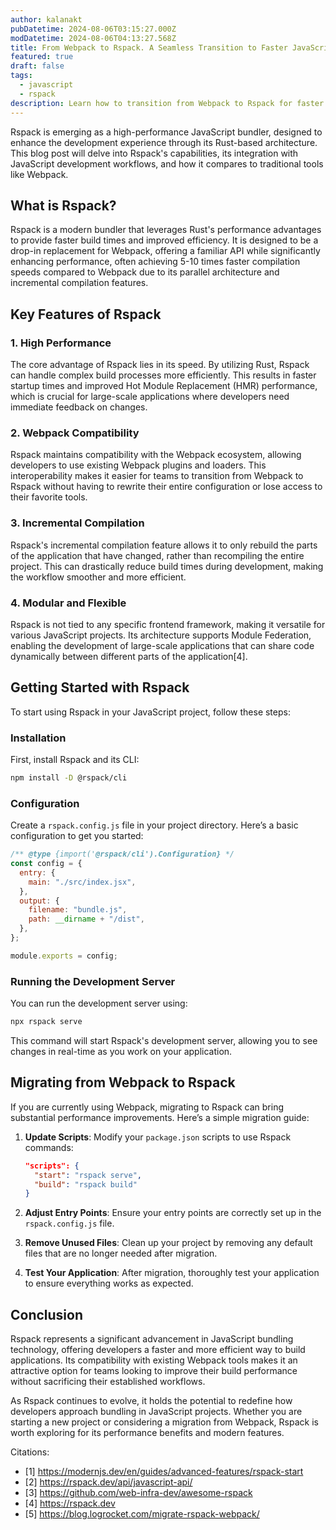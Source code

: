 ```yaml
---
author: kalanakt
pubDatetime: 2024-08-06T03:15:27.000Z
modDatetime: 2024-08-06T04:13:27.568Z
title: From Webpack to Rspack. A Seamless Transition to Faster JavaScript Bundling
featured: true
draft: false
tags:
  - javascript
  - rspack
description: Learn how to transition from Webpack to Rspack for faster JavaScript bundling.
---
```


Rspack is emerging as a high-performance JavaScript bundler, designed to enhance the development experience through its Rust-based architecture. This blog post will delve into Rspack's capabilities, its integration with JavaScript development workflows, and how it compares to traditional tools like Webpack.

## What is Rspack?

Rspack is a modern bundler that leverages Rust's performance advantages to provide faster build times and improved efficiency. It is designed to be a drop-in replacement for Webpack, offering a familiar API while significantly enhancing performance, often achieving 5-10 times faster compilation speeds compared to Webpack due to its parallel architecture and incremental compilation features.

## Key Features of Rspack

### 1. High Performance

The core advantage of Rspack lies in its speed. By utilizing Rust, Rspack can handle complex build processes more efficiently. This results in faster startup times and improved Hot Module Replacement (HMR) performance, which is crucial for large-scale applications where developers need immediate feedback on changes.

### 2. Webpack Compatibility

Rspack maintains compatibility with the Webpack ecosystem, allowing developers to use existing Webpack plugins and loaders. This interoperability makes it easier for teams to transition from Webpack to Rspack without having to rewrite their entire configuration or lose access to their favorite tools.

### 3. Incremental Compilation

Rspack's incremental compilation feature allows it to only rebuild the parts of the application that have changed, rather than recompiling the entire project. This can drastically reduce build times during development, making the workflow smoother and more efficient.

### 4. Modular and Flexible

Rspack is not tied to any specific frontend framework, making it versatile for various JavaScript projects. Its architecture supports Module Federation, enabling the development of large-scale applications that can share code dynamically between different parts of the application[4].

## Getting Started with Rspack

To start using Rspack in your JavaScript project, follow these steps:

### Installation

First, install Rspack and its CLI:

```bash
npm install -D @rspack/cli
```

### Configuration

Create a `rspack.config.js` file in your project directory. Here’s a basic configuration to get you started:

```javascript
/** @type {import('@rspack/cli').Configuration} */
const config = {
  entry: {
    main: "./src/index.jsx",
  },
  output: {
    filename: "bundle.js",
    path: __dirname + "/dist",
  },
};

module.exports = config;
```

### Running the Development Server

You can run the development server using:

```bash
npx rspack serve
```

This command will start Rspack's development server, allowing you to see changes in real-time as you work on your application.

## Migrating from Webpack to Rspack

If you are currently using Webpack, migrating to Rspack can bring substantial performance improvements. Here’s a simple migration guide:

1. **Update Scripts**: Modify your `package.json` scripts to use Rspack commands:

   ```json
   "scripts": {
     "start": "rspack serve",
     "build": "rspack build"
   }
   ```

2. **Adjust Entry Points**: Ensure your entry points are correctly set up in the `rspack.config.js` file.

3. **Remove Unused Files**: Clean up your project by removing any default files that are no longer needed after migration.

4. **Test Your Application**: After migration, thoroughly test your application to ensure everything works as expected.

## Conclusion

Rspack represents a significant advancement in JavaScript bundling technology, offering developers a faster and more efficient way to build applications. Its compatibility with existing Webpack tools makes it an attractive option for teams looking to improve their build performance without sacrificing their established workflows.

As Rspack continues to evolve, it holds the potential to redefine how developers approach bundling in JavaScript projects. Whether you are starting a new project or considering a migration from Webpack, Rspack is worth exploring for its performance benefits and modern features.

Citations:

- [1] <https://modernjs.dev/en/guides/advanced-features/rspack-start>
- [2] <https://rspack.dev/api/javascript-api/>
- [3] <https://github.com/web-infra-dev/awesome-rspack>
- [4] <https://rspack.dev>
- [5] <https://blog.logrocket.com/migrate-rspack-webpack/>
